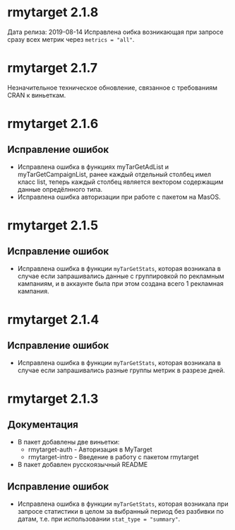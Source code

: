 # rmytarget 2.1.8
Дата релиза: 2019-08-14
Исправлена оибка возникающая при запросе сразу всех метрик через `metrics = "all"`.

# rmytarget 2.1.7
Незначительное техническое обновление, связанное с требованиям CRAN к виньеткам.

# rmytarget 2.1.6
## Исправление ошибок
* Исправлена ошибка в функциях myTarGetAdList и myTarGetCampaignList, ранее каждый отдельный столбец имел класс list, теперь каждый столбец является вектором содержащим данные опредёлнного типа.
* Исправлена ошибка авторизации при работе с пакетом на MasOS.

# rmytarget 2.1.5
## Исправление ошибок
* Исправлена ошибка в функции `myTarGetStats`, которая возникала в случае если запрашивались данные с группировкой по рекламным кампаниям, и в аккаунте была при этом создана всего 1 рекламная кампания.

# rmytarget 2.1.4
## Исправление ошибок
* Исправлена ошибка в функции `myTarGetStats`, которая возникала в случае если запрашивались разные группы метрик в разрезе дней.

# rmytarget 2.1.3

## Документация
* В пакет добавлены две виньетки:
	* rmytarget-auth - Авторизация в MyTarget
	* rmytarget-intro - Введение в работу с пакетом rmytarget
* В пакет добавлен русскоязычный README

## Исправление ошибок
* Исправлена ошибка в функции `myTarGetStats`, которая возникала при запросе статистики в целом за выбранный период без разбивки по датам, т.е. при использовании `stat_type = "summary"`.
